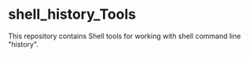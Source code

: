 # shell_history_Tools
This repository contains Shell tools for working with shell command line "history".

